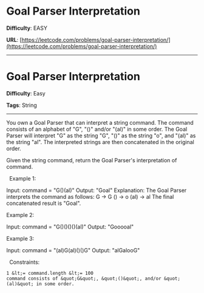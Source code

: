 # Goal Parser Interpretation

**Difficulty**: EASY

**URL**: [https://leetcode.com/problems/goal-parser-interpretation/](https://leetcode.com/problems/goal-parser-interpretation/)

---

# Goal Parser Interpretation

**Difficulty**: Easy

**Tags**: String

---

You own a Goal Parser that can interpret a string command. The command consists of an alphabet of &quot;G&quot;, &quot;()&quot; and/or &quot;(al)&quot; in some order. The Goal Parser will interpret &quot;G&quot; as the string &quot;G&quot;, &quot;()&quot; as the string &quot;o&quot;, and &quot;(al)&quot; as the string &quot;al&quot;. The interpreted strings are then concatenated in the original order.

Given the string command, return the Goal Parser&#39;s interpretation of command.

&nbsp;
Example 1:


Input: command = &quot;G()(al)&quot;
Output: &quot;Goal&quot;
Explanation:&nbsp;The Goal Parser interprets the command as follows:
G -&gt; G
() -&gt; o
(al) -&gt; al
The final concatenated result is &quot;Goal&quot;.


Example 2:


Input: command = &quot;G()()()()(al)&quot;
Output: &quot;Gooooal&quot;


Example 3:


Input: command = &quot;(al)G(al)()()G&quot;
Output: &quot;alGalooG&quot;


&nbsp;
Constraints:


	1 &lt;= command.length &lt;= 100
	command consists of &quot;G&quot;, &quot;()&quot;, and/or &quot;(al)&quot; in some order.



